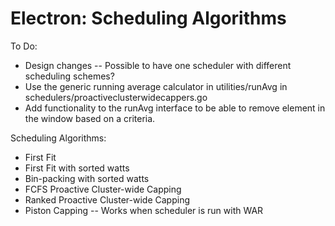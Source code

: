 Electron: Scheduling Algorithms
================================

To Do:

 * Design changes -- Possible to have one scheduler with different scheduling schemes?
 * Use the generic running average calculator in utilities/runAvg in schedulers/proactiveclusterwidecappers.go
 * Add functionality to the runAvg interface to be able to remove element in the window based on a criteria.

Scheduling Algorithms:

 * First Fit
 * First Fit with sorted watts
 * Bin-packing with sorted watts
 * FCFS Proactive Cluster-wide Capping
 * Ranked Proactive Cluster-wide Capping
 * Piston Capping -- Works when scheduler is run with WAR
